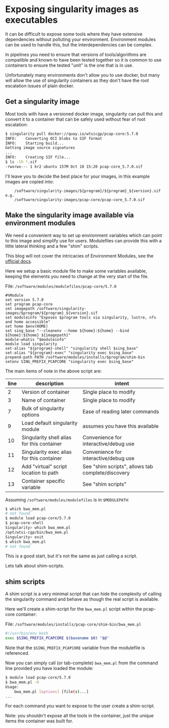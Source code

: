 # Exposing singularity images as executables

It can be difficult to expose some tools where they have extensive dependencies without polluting your environment.
Environment modules can be used to handle this, but the interdependencies can be complex.

In pipelines you need to ensure that versions of tools/algorithms are compatible and known to have been tested together
so it is common to use containers to ensure the tested "unit" is the one that is in use.

Unfortunately many environments don't allow you to use docker, but many will allow the use of singularity containers as
they don't have the root escalation issues of plain docker.

## Get a singularity image

Most tools with have a versioned docker image, singularity can pull this and convert it to a container that can be safely
used without fear of root escalation:

```bash
$ singularity pull docker://quay.io/wtsicgp/pcap-core:5.7.0
INFO:    Converting OCI blobs to SIF format
INFO:    Starting build...
Getting image source signatures
...
INFO:    Creating SIF file...
$ ls -lh *.sif
-rwxrwx--- 1 kr2 ubuntu 157M Oct 18 15:20 pcap-core_5.7.0.sif
```

I'll leave you to decide the best place for your images, in this example images are copied into:

```none
    /software/singularity-images/${program}/${program}_${version}.sif
e.g.
    /software/singularity-images/pcap-core/pcap-core_5.7.0.sif
```

## Make the singularity image available via environment modules

We need a convenient way to set up environment variables which can point to this image and simplify use for users.
Modulefiles can provide this with a little lateral thinking and a few "shim" scripts.

This blog will not cover the intricacies of Environment Modules, see the [official docs](https://modules.readthedocs.io/en/latest/).

Here we setup a basic module file to make some variables available, keeping the elements you need to change at the very
start of the file.

File: `/software/modules/modulefiles/pcap-core/5.7.0`

```modulefile
#%Module
set version 5.7.0
set program pcap-core
set imagepath /software/singularity-images/$program/${program}_${version}.sif
set moduleinfo "Exposes $program tools via singularity, lustre, nfs and home accessible"
set home $env(HOME)
set sing_base "--cleanenv --home ${home}:${home} --bind ${home}:${home} ${imagepath}"
module-whatis "$moduleinfo"
module load singularity
set-alias "${program}-shell" "singularity shell $sing_base"
set-alias "${program}-exec" "singularity exec $sing_base"
prepend-path PATH /software/modules/installs/$program/shim-bin
setenv SING_PREFIX_PCAPCORE "singularity exec $sing_base"
```

The main items of note in the above script are:

| line | description                                | intent                                            |
|------|--------------------------------------------|---------------------------------------------------|
| 2    | Version of container                       | Single place to modify                            |
| 3    | Name of container                          | Single place to modify                            |
| 7    | Bulk of singularity options                | Ease of reading later commands                    |
| 9    | Load default singularity module            | assumes you have this available                   |
| 10   | Singularity shell alias for this container | Convenience for interactive/debug use             |
| 11   | Singularity exec alias for this container  | Convenience for interactive/debug use             |
| 12   | Add "virtual" script location to path      | See "shim scripts", allows tab complete/discovery |
| 13   | Container specific variable                | See "shim scripts"                                |

Assuming `/software/modules/modulefiles` is in `$MODULEPATH`:

```bash
$ which bwa_mem.pl
# not found
$ module load pcap-core/5.7.0
$ pcap-core-shell
Singularity> which bwa_mem.pl
/opt/wtsi-cgp/bin/bwa_mem.pl
Singularity> exit
$ which bwa_mem.pl
# not found
```

This is a good start, but it's not the same as just calling a script.

Lets talk about shim-scripts.

## shim scripts

A shim script is a very minimal script that can hide the complexity of calling the singularity command and behave as though
the real script is available.

Here we'll create a shim-script for the `bwa_mem.pl` script within the pcap-core container:

File: `/software/modules/installs/pcap-core/shim-bin/bwa_mem.pl`

```bash
#!/usr/bin/env bash
exec $SING_PREFIX_PCAPCORE $(basename $0) "$@"
```

Note that the `$SING_PREFIX_PCAPCORE` variable from the modulefile is referenced.

Now you can simply call (or tab-complete) `bwa_mem.pl` from the command line provided you have loaded the module:

```bash
$ module load pcap-core/5.7.0
$ bwa_mem.pl -h
Usage:
    bwa_mem.pl [options] [file(s)...]
...
```

For each command you want to expose to the user create a shim-script.

Note: you shouldn't expose all the tools in the container, just the unique items the container was built for.
